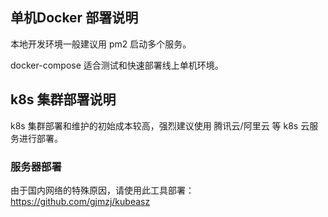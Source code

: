 

## 单机Docker 部署说明

本地开发环境一般建议用 pm2 启动多个服务。

docker-compose 适合测试和快速部署线上单机环境。

## k8s 集群部署说明

k8s 集群部署和维护的初始成本较高，强烈建议使用 腾讯云/阿里云 等 k8s 云服务进行部署。

### 服务器部署

由于国内网络的特殊原因，请使用此工具部署：
https://github.com/gjmzj/kubeasz
